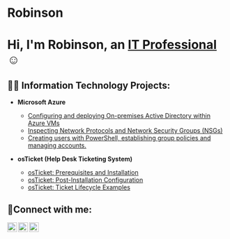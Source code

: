 # Robinson
<h1>Hi, I'm Robinson, an <a href="https://www.linkedin.com/in/robinson-naveo-94795b322/ "target="_blank">IT Professional</a>☺</h1>

<h2>👨‍💻 Information Technology Projects:</h2>

- <b>Microsoft Azure</b>
  - [Configuring and deploying On-premises Active Directory within Azure VMs](https://github.com/TheNameIsRob/Active-Directory-Config)
  - [Inspecting Network Protocols and Network Security Groups (NSGs)](https://github.com/TheNameIsRob/azure-network-protocols)
  - [Creating users with PowerShell, establishing group policies and managing accounts.](https://github.com/TheNameIsRob/Azure-User-Management)

- <b>osTicket (Help Desk Ticketing System)</b>
  - [osTicket: Prerequisites and Installation](https://github.com/TheNameIsRob/osticket-prereqs)
  - [osTicket: Post-Installation Configuration](https://github.com/TheNameIsRob/post-install-config)
  - [osTicket: Ticket Lifecycle Examples](https://github.com/TheNameIsRob/ticket-lifecycle)


<h2>🤳Connect with me:</h2>

[<img align="left" alt="Josh | Twitter" width="22px" src="https://cdn.jsdelivr.net/npm/simple-icons@v3/icons/twitter.svg" />][twitter]
[<img align="left" alt="Josh | LinkedIn" width="22px" src="https://cdn.jsdelivr.net/npm/simple-icons@v3/icons/linkedin.svg" />][linkedin]
[<img align="left" alt="Josh | Instagram" width="22px" src="https://cdn.jsdelivr.net/npm/simple-icons@v3/icons/instagram.svg" />][instagram]

[twitter]: https://twitter.com/Josh
[instagram]: https://www.instagram.com/Josh
[linkedin]: https://linkedin.com/in/Josh
